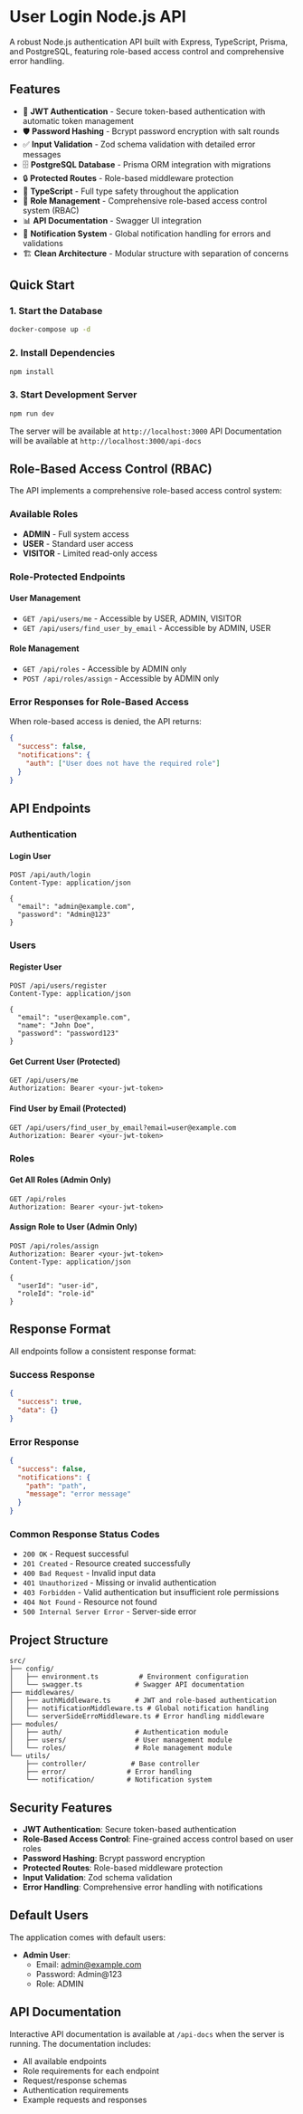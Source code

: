 # User Login Node.js API

A robust Node.js authentication API built with Express, TypeScript, Prisma, and PostgreSQL, featuring role-based access control and comprehensive error handling.

## Features

- 🔐 **JWT Authentication** - Secure token-based authentication with automatic token management
- 🛡️ **Password Hashing** - Bcrypt password encryption with salt rounds
- ✅ **Input Validation** - Zod schema validation with detailed error messages
- 🗄️ **PostgreSQL Database** - Prisma ORM integration with migrations
- 🔒 **Protected Routes** - Role-based middleware protection
- 📝 **TypeScript** - Full type safety throughout the application
- 👥 **Role Management** - Comprehensive role-based access control system (RBAC)
- 📊 **API Documentation** - Swagger UI integration
- 🔔 **Notification System** - Global notification handling for errors and validations
- 🏗️ **Clean Architecture** - Modular structure with separation of concerns

## Quick Start

### 1. Start the Database

```bash
docker-compose up -d
```

### 2. Install Dependencies

```bash
npm install
```

### 3. Start Development Server

```bash
npm run dev
```

The server will be available at `http://localhost:3000`
API Documentation will be available at `http://localhost:3000/api-docs`

## Role-Based Access Control (RBAC)

The API implements a comprehensive role-based access control system:

### Available Roles

- **ADMIN** - Full system access
- **USER** - Standard user access
- **VISITOR** - Limited read-only access

### Role-Protected Endpoints

#### User Management
- `GET /api/users/me` - Accessible by USER, ADMIN, VISITOR
- `GET /api/users/find_user_by_email` - Accessible by ADMIN, USER

#### Role Management
- `GET /api/roles` - Accessible by ADMIN only
- `POST /api/roles/assign` - Accessible by ADMIN only

### Error Responses for Role-Based Access

When role-based access is denied, the API returns:

```json
{
  "success": false,
  "notifications": {
    "auth": ["User does not have the required role"]
  }
}
```

## API Endpoints

### Authentication

#### Login User
```http
POST /api/auth/login
Content-Type: application/json

{
  "email": "admin@example.com",
  "password": "Admin@123"
}
```

### Users

#### Register User
```http
POST /api/users/register
Content-Type: application/json

{
  "email": "user@example.com",
  "name": "John Doe",
  "password": "password123"
}
```

#### Get Current User (Protected)
```http
GET /api/users/me
Authorization: Bearer <your-jwt-token>
```

#### Find User by Email (Protected)
```http
GET /api/users/find_user_by_email?email=user@example.com
Authorization: Bearer <your-jwt-token>
```

### Roles

#### Get All Roles (Admin Only)
```http
GET /api/roles
Authorization: Bearer <your-jwt-token>
```

#### Assign Role to User (Admin Only)
```http
POST /api/roles/assign
Authorization: Bearer <your-jwt-token>
Content-Type: application/json

{
  "userId": "user-id",
  "roleId": "role-id"
}
```

## Response Format

All endpoints follow a consistent response format:

### Success Response
```json
{
  "success": true,
  "data": {}
}
```

### Error Response
```json
{
  "success": false,
  "notifications": {
    "path": "path",
    "message": "error message"
  }
}
```

### Common Response Status Codes

- `200 OK` - Request successful
- `201 Created` - Resource created successfully
- `400 Bad Request` - Invalid input data
- `401 Unauthorized` - Missing or invalid authentication
- `403 Forbidden` - Valid authentication but insufficient role permissions
- `404 Not Found` - Resource not found
- `500 Internal Server Error` - Server-side error

## Project Structure

```
src/
├── config/
│   ├── environment.ts          # Environment configuration
│   └── swagger.ts             # Swagger API documentation
├── middlewares/
│   ├── authMiddleware.ts      # JWT and role-based authentication
│   ├── notificationMiddleware.ts # Global notification handling
│   └── serverSideErroMiddleware.ts # Error handling middleware
├── modules/
│   ├── auth/                  # Authentication module
│   ├── users/                 # User management module
│   └── roles/                 # Role management module
└── utils/
    ├── controller/           # Base controller
    ├── error/               # Error handling
    └── notification/        # Notification system
```

## Security Features

- **JWT Authentication**: Secure token-based authentication
- **Role-Based Access Control**: Fine-grained access control based on user roles
- **Password Hashing**: Bcrypt password encryption
- **Protected Routes**: Role-based middleware protection
- **Input Validation**: Zod schema validation
- **Error Handling**: Comprehensive error handling with notifications

## Default Users

The application comes with default users:
- **Admin User**:
  - Email: admin@example.com
  - Password: Admin@123
  - Role: ADMIN

## API Documentation

Interactive API documentation is available at `/api-docs` when the server is running. The documentation includes:
- All available endpoints
- Role requirements for each endpoint
- Request/response schemas
- Authentication requirements
- Example requests and responses 